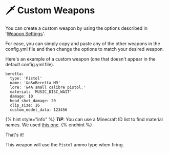 # 🗡 Custom Weapons

You can create a custom weapon by using the options described in '[Weapon Settings](broken-reference)'.

For ease, you can simply copy and paste any of the other weapons in the config.yml file and then change the options to match your desired weapon.

Here's an example of a custom weapon (one that doesn't appear in the default config.yml file).

```
beretta:
  type: 'Pistol'
  name: '&e&oBeretta M9'
  lore: '&4A small calibre pistol.'
  material: 'MUSIC_DISC_WAIT'
  damage: 10
  head_shot_damage: 20
  clip_size: 16
  custom_model_data: 123456
```

{% hint style="info" %}
_**TIP**_: You can use a Minecraft ID list to find material names. We used [this one](https://www.digminecraft.com/lists/item\_id\_list\_pc.php).
{% endhint %}

That's it!

This weapon will use the `Pistol` ammo type when firing.

